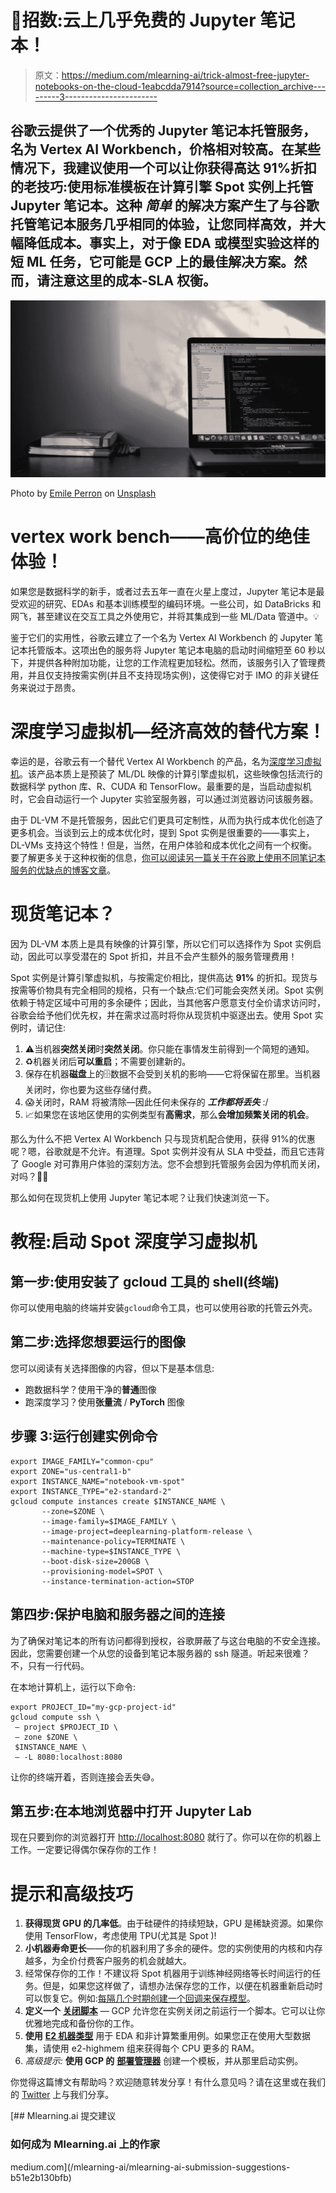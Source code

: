 # 💸招数:云上几乎免费的 Jupyter 笔记本！

> 原文：<https://medium.com/mlearning-ai/trick-almost-free-jupyter-notebooks-on-the-cloud-1eabcdda7914?source=collection_archive---------3----------------------->

## 谷歌云提供了一个优秀的 Jupyter 笔记本托管服务，名为 Vertex AI Workbench，价格相对较高。在某些情况下，我建议使用一个可以让你获得高达 91%折扣的老技巧:使用标准模板在计算引擎 Spot 实例上托管 Jupyter 笔记本。这种 ***简单*** 的解决方案产生了与谷歌托管笔记本服务几乎相同的体验，让您同样高效，并大幅降低成本。事实上，对于像 EDA 或模型实验这样的短 ML 任务，它可能是 GCP 上的最佳解决方案。然而，请注意这里的成本-SLA 权衡。

![](img/87dd4849660e393ad5a8d922060e4ecf.png)

Photo by [Emile Perron](https://unsplash.com/@emilep?utm_source=medium&utm_medium=referral) on [Unsplash](https://unsplash.com?utm_source=medium&utm_medium=referral)

# vertex work bench——高价位的绝佳体验！

如果您是数据科学的新手，或者过去五年一直在火星上度过，Jupyter 笔记本是最受欢迎的研究、EDAs 和基本训练模型的编码环境。一些公司，如 DataBricks 和网飞，甚至建议在交互工具之外使用它，并将其集成到一些 ML/Data 管道中。💡

鉴于它们的实用性，谷歌云建立了一个名为 Vertex AI Workbench 的 Jupyter 笔记本托管版本。这项出色的服务将 Jupyter 笔记本电脑的启动时间缩短至 60 秒以下，并提供各种附加功能，让您的工作流程更加轻松。然而，该服务引入了管理费用，并且仅支持按需实例(并且不支持现场实例)，这使得它对于 IMO 的非关键任务来说过于昂贵。

# 深度学习虚拟机—经济高效的替代方案！

幸运的是，谷歌云有一个替代 Vertex AI Workbench 的产品，名为[深度学习虚拟机](https://cloud.google.com/deep-learning-vm)。该产品本质上是预装了 ML/DL 映像的计算引擎虚拟机，这些映像包括流行的数据科学 python 库、R、CUDA 和 TensorFlow。最重要的是，当启动虚拟机时，它会自动运行一个 Jupyter 实验室服务器，可以通过浏览器访问该服务器。

由于 DL-VM 不是托管服务，因此它们更具可定制性，从而为执行成本优化创造了更多机会。当谈到云上的成本优化时，提到 Spot 实例是很重要的——事实上，DL-VMs 支持这个特性！但是，当然，在用户体验和成本优化之间有一个权衡。要了解更多关于这种权衡的信息，[你可以阅读另一篇关于在谷歌上使用不同笔记本服务的优缺点的博客文章](https://gadbenram.com/2022/06/27/what-is-the-best-cloud-jupyter-service-on-google/)。

# 现货笔记本？

因为 DL-VM 本质上是具有映像的计算引擎，所以它们可以选择作为 Spot 实例启动，因此可以享受潜在的 Spot 折扣，并且不会产生额外的服务管理费用！

Spot 实例是计算引擎虚拟机，与按需定价相比，提供高达 **91%** 的折扣。现货与按需等价物具有完全相同的规格，只有一个缺点:它们可能会突然关闭。Spot 实例依赖于特定区域中可用的多余硬件；因此，当其他客户愿意支付全价请求访问时，谷歌会给予他们优先权，并在需求过高时将你从现货机中驱逐出去。使用 Spot 实例时，请记住:

1.  ⚠️当机器**突然关闭**时**突然关闭**。你只能在事情发生前得到一个简短的通知。
2.  ♻️机器关闭后**可以重启**；不需要创建新的。
3.  保存在机器**磁盘**上的🗄️数据不会受到关机的影响——它将保留在那里。当机器关闭时，你也要为这些存储付费。
4.  😱关闭时，RAM 将被清除—因此任何未保存的 ***工作都将丢失*** :/
5.  📈如果您在该地区使用的实例类型有**高需求**，那么**会增加频繁关闭的机会**。

那么为什么不把 Vertex AI Workbench 只与现货机配合使用，获得 91%的优惠呢？嗯，谷歌就是不允许。有道理。Spot 实例并没有从 SLA 中受益，而且它违背了 Google 对可靠用户体验的深刻方法。您不会想到托管服务会因为停机而关闭，对吗？💁‍♂️

那么如何在现货机上使用 Jupyter 笔记本呢？让我们快速浏览一下。

# 教程:启动 Spot 深度学习虚拟机

## **第一步:使用安装了 gcloud 工具的 shell(终端)**

你可以使用电脑的终端并安装`gcloud`命令工具，也可以使用谷歌的托管云外壳。

## **第二步:选择您想要运行的图像**

您可以阅读有关选择图像的内容，但以下是基本信息:

*   跑数据科学？使用干净的**普通**图像
*   跑深度学习？使用**张量流** / **PyTorch** 图像

## **步骤 3:运行创建实例命令**

```
export IMAGE_FAMILY="common-cpu"
export ZONE="us-central1-b"
export INSTANCE_NAME="notebook-vm-spot"
export INSTANCE_TYPE="e2-standard-2"
gcloud compute instances create $INSTANCE_NAME \ 
       --zone=$ZONE \
       --image-family=$IMAGE_FAMILY \  
       --image-project=deeplearning-platform-release \ 
       --maintenance-policy=TERMINATE \
       --machine-type=$INSTANCE_TYPE \
       --boot-disk-size=200GB \
       --provisioning-model=SPOT \
       --instance-termination-action=STOP
```

## **第四步:保护电脑和服务器之间的连接**

为了确保对笔记本的所有访问都得到授权，谷歌屏蔽了与这台电脑的不安全连接。因此，您需要创建一个从您的设备到笔记本服务器的 ssh 隧道。听起来很难？不，只有一行代码。

在本地计算机上，运行以下命令:

```
export PROJECT_ID="my-gcp-project-id"
gcloud compute ssh \
 — project $PROJECT_ID \
 — zone $ZONE \
 $INSTANCE_NAME \
 — -L 8080:localhost:8080
```

让你的终端开着，否则连接会丢失😅。

## **第五步:在本地浏览器中打开 Jupyter Lab**

现在只要到你的浏览器打开 [http://localhost:8080](http://localhost:8080/) 就行了。你可以在你的机器上工作。一定要记得偶尔保存你的工作！

# 提示和高级技巧

1.  **获得现货 GPU 的几率低**。由于硅硬件的持续短缺，GPU 是稀缺资源。如果你使用 TensorFlow，考虑使用 TPU(尤其是 Spot )!
2.  **小机器寿命更长**——你的机器利用了多余的硬件。您的实例使用的内核和内存越多，为全价付费客户服务的机会就越大。
3.  经常保存你的工作！不建议将 Spot 机器用于训练神经网络等长时间运行的任务。但是，如果您这样做了，请想办法保存您的工作，以便在机器重新启动时可以恢复它。例如:[每隔几个时期创建一个回调来保存模型](https://www.tensorflow.org/api_docs/python/tf/keras/callbacks/ModelCheckpoint)。
4.  **定义一个** [**关闭脚本**](https://cloud.google.com/compute/docs/instances/create-use-spot#handle-preemption) — GCP 允许您在实例关闭之前运行一个脚本。它可以让你优雅地完成和备份你的工作。
5.  **使用** [**E2 机器类型**](https://cloud.google.com/blog/products/compute/google-compute-engine-gets-new-e2-vm-machine-types) 用于 EDA 和非计算繁重用例。如果您正在使用大型数据集，请使用 e2-highmem 组来获得每个 CPU 更多的 RAM。
6.  *高级提示:* **使用 GCP 的** [**部署管理器**](https://cloud.google.com/deployment-manager/docs/configuration/templates/create-basic-template) 创建一个模板，并从那里启动实例。

你觉得这篇博文有帮助吗？欢迎随意转发分享！有什么意见吗？请在这里或在我们的 [Twitter](https://twitter.com/gadbenram) 上与我们分享。

[](/mlearning-ai/mlearning-ai-submission-suggestions-b51e2b130bfb) [## Mlearning.ai 提交建议

### 如何成为 Mlearning.ai 上的作家

medium.com](/mlearning-ai/mlearning-ai-submission-suggestions-b51e2b130bfb)
